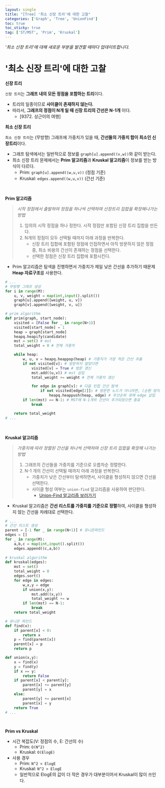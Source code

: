 ```yaml
---
layout: single
title: "[Tree] '최소 신장 트리'에 대한 고찰"
categories: ['Graph', 'Tree', 'UnionFind']
toc: true
toc_sticky: true
tag: ['ST/MST', 'Prim', 'Kruskal']
---
```


_'최소 신장 트리'에 대해 새로운 부분을 발견할 때마다 업데이트합니다._

# '최소 신장 트리'에 대한 고찰

**신장 트리**

`신장 트리`는 **그래프 내의 모든 정점을 포함하는 트리**이다. 

* 트리의 일종이므로 **사이클이 존재하지 않는다.**
* 따라서, **그래프의 정점이 N개 일 때 신장 트리의 간선은 N-1개** 이다.  
  * [9372. 상근이의 여행]

**최소 신장 트리**

`최소 신장 트리`는 (무방향) 그래프에 가중치가 있을 때, **간선들의 가중치 합이 최소인 신장트리**이다. 

* 그래프 탐색에서는 일반적으로 정보를 `graph[u].append((v,w))`와 같이 받는다. 
* 최소 신장 트리 문제에서는 **Prim 알고리즘**과 **Kruskal 알고리즘**이 정보를 받는 방식이 다르다. 
  * Prim: `graph[u].append((w,u,v))` (정점 기준)
  * Kruskal: `edges.append((w,u,v))` (간선 기준)

<br>

**Prim 알고리즘**

> _시작 정점에서 출발하여 정점을 하나씩 선택하며 신장트리 집합을 확장해나가는 방법_
>
> 1. 임의의 시작 정점을 하나 정한다. 시작 정점만 포함된 신장 트리 집합을 만든다. 
> 2. N개의 정점이 모두 선택될 때까지 아래 과정을 반복한다. 
>    * 신장 트리 집합에 포함된 정점에 인접하면서 아직 방문하지 않은 정점 중, 최소 비용의 간선이 존재하는 정점을 선택한다. 
>    * 선택한 정점은 신장 트리 집합에 포함시킨다. 

* Prim 알고리즘은 탐색을 진행하면서 가중치가 제일 낮은 간선을 추가하기 때문제 **Heap 자료구조**를 사용한다. 

```python
# ...
# 무방향 그래프 생성
for i in range(M):
    u, v, weight = map(int,input().split())
    graph[u].append([weight, u, v])
    graph[v].append([weight, v, u])

# prim algorithm
def prim(graph, start_node):
    visited = [False for _ in range(N+1)]
    visited[start_node] = 1
    heap = graph[start_node]
    heapq.heapify(candidate)
    mst = set() # mst
    total_weight = 0 # 전체 가중치

    while heap:
        w, u, v = heapq.heappop(heap) # 가중치가 가장 적은 간선 추출
        if not visited[v]: # 방문하지 않았다면
            visited[v] = True # 방문 갱신
            mst.add((u,v)) # mst 삽입
            total_weight += weight # 전체 가중치 갱신

            for edge in graph[v]: # 다음 인접 간선 탐색
                if not visited[edge[2]]: # 방문한 노드가 아니라면, (순환 방지)
                    heapq.heappush(heap, edge) # 우선순위 큐에 edge 삽입
        if len(mst) == N-1: # MST에 N-1개의 간선이 추가되었으면 종료
            break

    return total_weight
# ...
```

<br>

**Kruskal 알고리즘**

> _가중치에 따라 정렬된 간선을 하나씩 선택하며 신장 트리 집합을 확장해 나가는 방법_
>
> 1. 그래프의 간선들을 가중치를 기준으로 오름차순 정렬한다. 
> 2. N-1 개의 간선이 선택될 때까지 아래 과정을 반복한다. 
>    * 가중치가 낮은 간선부터 탐색하면서, 사이클을 형성하지 않으면 간선을 선택한다. 
>    * 사이클 형성 여부는 `union-find` 알고리즘을 사용하여 판단한다. 
>      * [Union-Find 알고리즘 보러가기](https://wowo0709.github.io/graph/tree/unionfind/UnionFind-%EC%9C%A0%EB%8B%88%EC%98%A8-%ED%8C%8C%EC%9D%B8%EB%93%9C%EC%97%90-%EB%8C%80%ED%95%9C-%EA%B3%A0%EC%B0%B0/)

* Kruskal 알고리즘은 **간선 리스트를 가중치를 기준으로 정렬**하여, 사이클을 형성하지 않는 간선을 차례대로 선택한다. 

```python
# ...
# 간선 리스트 생성
parent = [-1 for _ in range(N+1)] # 유니온파인드
edges = []
for _ in range(M):
    a,b,c = map(int,input().split())
    edges.append((c,a,b))
    
# kruskal algorithm
def kruskal(edges):
    mst = set()
    total_weight = 0
    edges.sort() 
    for edge in edges:
        w,x,y = edge
        if union(x,y): 
            mst.add((x,y))
            total_weight += w
        if len(mst) == N-1: 
            break
    return total_weight

# 유니온 파인드
def find(x):
    if parent[x] < 0:
        return x
    p = find(parent[x])
    parent[x] = p
    return p

def union(x,y):
    x = find(x)
    y = find(y)
    if x == y: 
        return False
    if parent[x] < parent[y]:
        parent[x] += parent[y]
        parent[y] = x
    else:
        parent[y] += parent[x]
        parent[x] = y
    return True
# ...
```

<br>

**Prim vs Kruskal**

* 시간 복잡도(V: 정점의 수, E: 간선의 수)
  * Prim: `O(N^2)`
  * Kruskal: `O(ElogE)`
* 사용 경우
  * Prim: `N^2 < ElogE`
  * Kruskal: `N^2 > ElogE`
  * 일반적으로 ElogE의 값이 더 작은 경우가 대부분이어서 Kruskal이 많이 쓰인다. 











<br>













